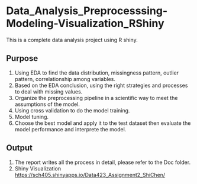 # Data_Analysis_Preprocesssing-Modeling-Visualization_RShiny
This is a complete data analysis project using R shiny. 

## Purpose
1. Using EDA to find the data distribution, missingness pattern, outlier pattern, correlationship among variables.
2. Based on the EDA conclusion, using the right strategies and processes to deal with missing values.
3. Organize the preprocessing pipeline in a scientific way to meet the assumptions of the model.
4. Using cross validation to do the model training.
5. Model tuning.
5. Choose the best model and apply it to the test dataset then evaluate the model performance and interprete the model.

## Output
1. The report writes all the process in detail, please refer to the Doc folder.
2. Shiny Visualization https://sch405.shinyapps.io/Data423_Assignment2_ShiChen/
